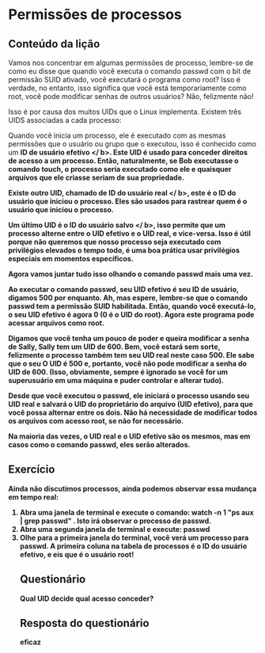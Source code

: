 # Permissões de processos

## Conteúdo da lição

Vamos nos concentrar em algumas permissões de processo, lembre-se de como eu disse que quando você executa o comando passwd com o bit de permissão SUID ativado, você executará o programa como root? Isso é verdade, no entanto, isso significa que você está temporariamente como root, você pode modificar senhas de outros usuários? Não, felizmente não!

Isso é por causa dos muitos UIDs que o Linux implementa. Existem três UIDS associadas a cada processo:

Quando você inicia um processo, ele é executado com as mesmas permissões que o usuário ou grupo que o executou, isso é conhecido como um <b> ID de usuário efetivo </ b>. Este UID é usado para conceder direitos de acesso a um processo. Então, naturalmente, se Bob executasse o comando touch, o processo seria executado como ele e quaisquer arquivos que ele criasse seriam de sua propriedade.

Existe outro UID, chamado de <b> ID do usuário real </ b>, este é o ID do usuário que iniciou o processo. Eles são usados para rastrear quem é o usuário que iniciou o processo.

Um último UID é o <b> ID do usuário salvo </ b>, isso permite que um processo alterne entre o UID efetivo e o UID real, e vice-versa. Isso é útil porque não queremos que nosso processo seja executado com privilégios elevados o tempo todo, é uma boa prática usar privilégios especiais em momentos específicos.

Agora vamos juntar tudo isso olhando o comando passwd mais uma vez.

Ao executar o comando passwd, seu UID efetivo é seu ID de usuário, digamos 500 por enquanto. Ah, mas espere, lembre-se que o comando passwd tem a permissão SUID habilitada. Então, quando você executá-lo, o seu UID efetivo é agora 0 (0 é o UID do root). Agora este programa pode acessar arquivos como root.

Digamos que você tenha um pouco de poder e queira modificar a senha de Sally, Sally tem um UID de 600. Bem, você estará sem sorte, felizmente o processo também tem seu UID real neste caso 500. Ele sabe que o seu O UID é 500 e, portanto, você não pode modificar a senha do UID de 600. (Isso, obviamente, sempre é ignorado se você for um superusuário em uma máquina e puder controlar e alterar tudo).

Desde que você executou o passwd, ele iniciará o processo usando seu UID real e salvará o UID do proprietário do arquivo (UID efetivo), para que você possa alternar entre os dois. Não há necessidade de modificar todos os arquivos com acesso root, se não for necessário.

Na maioria das vezes, o UID real e o UID efetivo são os mesmos, mas em casos como o comando passwd, eles serão alterados.

## Exercício

Ainda não discutimos processos, ainda podemos observar essa mudança em tempo real:

<ol>
<li> Abra uma janela de terminal e execute o comando: <b> watch -n 1 "ps aux | grep passwd" </ b>. Isto irá observar o processo de passwd. </ li>
<li> Abra uma segunda janela de terminal e execute: <b> passwd </ b> </ li>
<li> Olhe para a primeira janela do terminal, você verá um processo para passwd. A primeira coluna na tabela de processos é o ID do usuário efetivo, e eis que é o usuário root! </ li>
</ ol>

## Questionário

Qual UID decide qual acesso conceder?

## Resposta do questionário

eficaz
